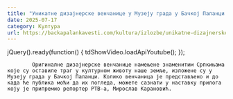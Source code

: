 ```yaml
---
title: "Уникатне дизајнерске венчанице у Музеју града у Бачкој Паланци (ВИДЕО)"
date: 2025-07-17
category: Култура
url: https://backapalankavesti.com/kultura/izlozbe/unikatne-dizajnerske-vencanice-u-muzeju-grada-u-backoj-palanci-video/
---
```


jQuery().ready(function() {
                            tdShowVideo.loadApiYoutube(); 
                        });
                        
                    
            Оригиналне дизајнерске венчанице намењене знаменитим Српкињама које су оставиле траг у културном животу наше земље, изложене су у Музеју града у Бачкој Паланци. Колико венчаница је представљено и до када ће публика моћи да их погледа, можете сазнати у наставку прилога коју је припремио репортер РТВ-а, Мирослав Карановић.
